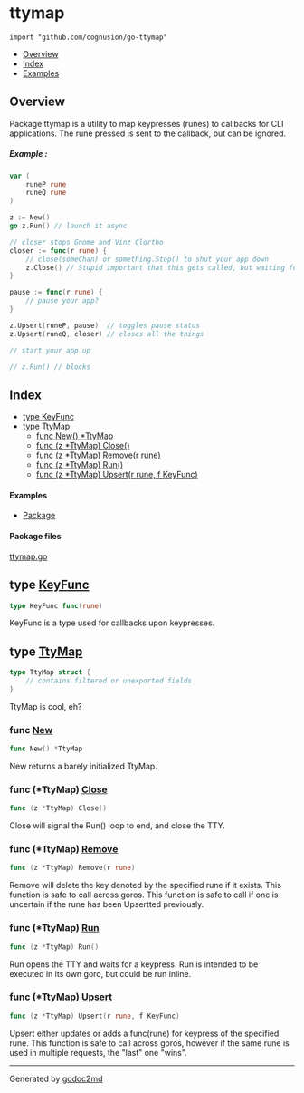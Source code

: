 

# ttymap
`import "github.com/cognusion/go-ttymap"`

* [Overview](#pkg-overview)
* [Index](#pkg-index)
* [Examples](#pkg-examples)

## <a name="pkg-overview">Overview</a>
Package ttymap is a utility to map keypresses (runes) to callbacks for CLI applications.
The rune pressed is sent to the callback, but can be ignored.


##### Example :
``` go
var (
    runeP rune
    runeQ rune
)

z := New()
go z.Run() // launch it async

// closer stops Gnome and Vinz Clortho
closer := func(r rune) {
    // close(someChan) or something.Stop() to shut your app down
    z.Close() // Stupid important that this gets called, but waiting for a defer is generally late.
}

pause := func(r rune) {
    // pause your app?
}

z.Upsert(runeP, pause)  // toggles pause status
z.Upsert(runeQ, closer) // closes all the things

// start your app up

// z.Run() // blocks
```



## <a name="pkg-index">Index</a>
* [type KeyFunc](#KeyFunc)
* [type TtyMap](#TtyMap)
  * [func New() *TtyMap](#New)
  * [func (z *TtyMap) Close()](#TtyMap.Close)
  * [func (z *TtyMap) Remove(r rune)](#TtyMap.Remove)
  * [func (z *TtyMap) Run()](#TtyMap.Run)
  * [func (z *TtyMap) Upsert(r rune, f KeyFunc)](#TtyMap.Upsert)

#### <a name="pkg-examples">Examples</a>
* [Package](#example-)

#### <a name="pkg-files">Package files</a>
[ttymap.go](https://github.com/cognusion/go-ttymap/tree/master/ttymap.go)






## <a name="KeyFunc">type</a> [KeyFunc](https://github.com/cognusion/go-ttymap/tree/master/ttymap.go?s=285:308#L13)
``` go
type KeyFunc func(rune)
```
KeyFunc is a type used for callbacks upon keypresses.










## <a name="TtyMap">type</a> [TtyMap](https://github.com/cognusion/go-ttymap/tree/master/ttymap.go?s=333:448#L16)
``` go
type TtyMap struct {
    // contains filtered or unexported fields
}

```
TtyMap is cool, eh?







### <a name="New">func</a> [New](https://github.com/cognusion/go-ttymap/tree/master/ttymap.go?s=494:512#L24)
``` go
func New() *TtyMap
```
New returns a barely initialized TtyMap.





### <a name="TtyMap.Close">func</a> (\*TtyMap) [Close](https://github.com/cognusion/go-ttymap/tree/master/ttymap.go?s=1896:1920#L83)
``` go
func (z *TtyMap) Close()
```
Close will signal the Run() loop to end, and close the TTY.




### <a name="TtyMap.Remove">func</a> (\*TtyMap) [Remove](https://github.com/cognusion/go-ttymap/tree/master/ttymap.go?s=1144:1175#L44)
``` go
func (z *TtyMap) Remove(r rune)
```
Remove will delete the key denoted by the specified rune if it exists.
This function is safe to call across goros. This function is safe to call if one is
uncertain if the rune has been Upsertted previously.




### <a name="TtyMap.Run">func</a> (\*TtyMap) [Run](https://github.com/cognusion/go-ttymap/tree/master/ttymap.go?s=1370:1392#L53)
``` go
func (z *TtyMap) Run()
```
Run opens the TTY and waits for a keypress. Run is intended to be executed in its
own goro, but could be run inline.




### <a name="TtyMap.Upsert">func</a> (\*TtyMap) [Upsert](https://github.com/cognusion/go-ttymap/tree/master/ttymap.go?s=817:859#L34)
``` go
func (z *TtyMap) Upsert(r rune, f KeyFunc)
```
Upsert either updates or adds a func(rune) for keypress of the specified rune.
This function is safe to call across goros, however if the same rune is used in multiple
requests, the "last" one "wins".








- - -
Generated by [godoc2md](http://github.com/cognusion/godoc2md)
